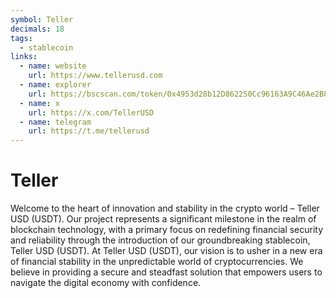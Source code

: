 ```yaml
---
symbol: Teller
decimals: 18
tags:
  - stablecoin
links:
  - name: website
    url: https://www.tellerusd.com
  - name: explorer
    url: https://bscscan.com/token/0x4953d28b12D862250Cc96163A9C46Ae2B8ef52c5
  - name: x
    url: https://x.com/TellerUSD
  - name: telegram
    url: https://t.me/tellerusd
---
```


# Teller

Welcome to the heart of innovation and stability in the crypto world – Teller USD (USDT). Our project represents a significant milestone in the realm of blockchain technology, with a primary focus on redefining financial security and reliability through the introduction of our groundbreaking stablecoin, Teller USD (USDT). At Teller USD (USDT), our vision is to usher in a new era of financial stability in the unpredictable world of cryptocurrencies. We believe in providing a secure and steadfast solution that empowers users to navigate the digital economy with confidence.
